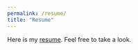 ```yaml
---
permalink: /resume/
title: "Resume"
---
```


Here is my [resume](/files/Resume_LiSun_new.pdf). Feel free to take a look.
